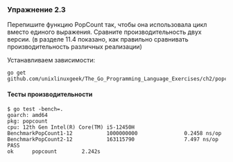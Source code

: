 ### Упражнение 2.3

Перепишите функцию PopCount так,
чтобы она использовала цикл вместо единого выражения.
Сравните производительность двух версии.
(в разделе 11.4 показано, как правильно сравнивать
производительность различных реализации)

Устанавливаем зависимости:
```shell
go get github.com/unixlinuxgeek/The_Go_Programming_Language_Exercises/ch2/popcount
```

#### Тесты производительности

```shell
$ go test -bench=.
goarch: amd64
pkg: popcount
cpu: 12th Gen Intel(R) Core(TM) i5-12450H
BenchmarkPopCount1-12           1000000000               0.2458 ns/op
BenchmarkPopCount2-12           163115790                7.497 ns/op
PASS
ok      popcount        2.242s
```